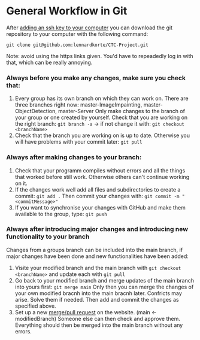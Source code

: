 # General Workflow in Git
After [adding an ssh key to your computer](https://docs.github.com/en/github/authenticating-to-github/connecting-to-github-with-ssh/adding-a-new-ssh-key-to-your-github-account) you can download the git repository to your computer with the following command:

`git clone git@github.com:lennardkorte/CTC-Project.git`

Note: avoid using the https links given. You'd have to repeadedly log in with that, which can be really annoying.

### Always before you make any changes, make sure you check that:
1. Every group has its own branch on which they can work on. There are three branches right now: master-ImageImpainting, master-ObjectDetection, master-Server
    Only make changes to the branch of your group or one created by yourself.
    Check that you are working on the right branch: `git branch -a`
    -> if not change it with: `git checkout <branchName>`
2. Check that the branch you are working on is up to date. Otherwise you will have problems with your commit later: `git pull`

### Always after making changes to your branch:
1. Check that your programm compiles without errors and all the things that worked before still work. Otherwise others can't continue working on it.
2. If the changes work well add all files and subdirectories to create a commit: `git add .` Then commit your changes with: `git commit -m "<commitMessage>"`
3. If you want to synchronise your changes with GitHub and make them available to the group, type: `git push`

### Always after introducing major changes and introducing new functionality to your branch
Changes from a groups branch can be included into the main branch, if major changes have been done and new functionalities have been added:
1. Visite your modified branch and the main branch with `git checkout <branchName>` and update each with `git pull`
2. Go back to your modified branch and merge updates of the main branch into yours first: `git merge main` Only then you can merge the changes of your own modified bracnh into the main bracnh later. Confricts may arise. Solve them if needed. Then add and commit the changes as specified above.
3. Set up a new [merge/pull request](https://github.com/lennardkorte/CTC-Project/pulls) on the website. (main <- modifiedBranch) Someone else can then check and approve them. Everything should then be merged into the main branch without any errors.
